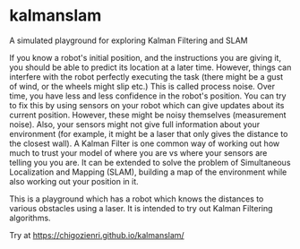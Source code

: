 # kalmanslam
A simulated playground for exploring Kalman Filtering and SLAM

If you know a robot's initial position, and the instructions you are giving it, you should be able to predict its location at a later time. However, things can interfere with the robot perfectly executing the task (there might be a gust of wind, or the wheels might slip etc.) This is called process noise. Over time, you have less and less confidence in the robot's position.
You can try to fix this by using sensors on your robot which can give updates about its current position. However, these might be noisy themselves (measurement noise). Also, your sensors might not give full information about your environment (for example, it might be a laser that only gives the distance to the closest wall).
A Kalman Filter is one common way of working out how much to trust your model of where you are vs where your sensors are telling you you are. It can be extended to solve the problem of Simultaneous Localization and Mapping (SLAM), building a map of the environment while also working out your position in it.

This is a playground which has a robot which knows the distances to various obstacles using a laser. It is intended to try out Kalman Filtering algorithms.

Try at https://chigozienri.github.io/kalmanslam/
